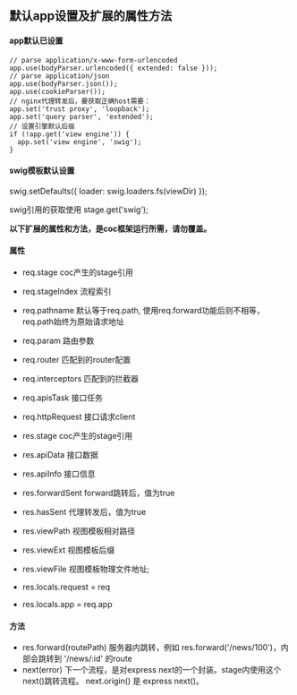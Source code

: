 ## 默认app设置及扩展的属性方法


#### app默认已设置
```
// parse application/x-www-form-urlencoded
app.use(bodyParser.urlencoded({ extended: false }));
// parse application/json
app.use(bodyParser.json());
app.use(cookieParser());
// nginx代理转发后，要获取正确host需要：
app.set('trust proxy', 'loopback');
app.set('query parser', 'extended');
// 设置引擎默认后缀
if (!app.get('view engine')) {
  app.set('view engine', 'swig');
}
```

#### swig模板默认设置
swig.setDefaults({
  loader: swig.loaders.fs(viewDir)
});

swig引用的获取使用 stage.get('swig');

**以下扩展的属性和方法，是coc框架运行所需，请勿覆盖。**

#### 属性
* req.stage coc产生的stage引用
* req.stageIndex 流程索引
* req.pathname 默认等于req.path, 使用req.forward功能后则不相等，req.path始终为原始请求地址
* req.param  路由参数
* req.router 匹配到的router配置
* req.interceptors 匹配到的拦截器
* req.apisTask 接口任务
* req.httpRequest 接口请求client

* res.stage coc产生的stage引用
* res.apiData 接口数据
* res.apiInfo 接口信息
* res.forwardSent forward跳转后，值为true
* res.hasSent 代理转发后，值为true
* res.viewPath 视图模板相对路径
* res.viewExt 视图模板后缀
* res.viewFile 视图模板物理文件地址;
* res.locals.request = req
* res.locals.app = req.app

#### 方法
* res.forward(routePath) 
  服务器内跳转，例如 res.forward('/news/100')，内部会跳转到 '/news/:id' 的route
* next(error)
  下一个流程，是对express next的一个封装。stage内使用这个next()跳转流程。
  next.origin() 是 express next()。